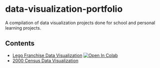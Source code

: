 # data-visualization-portfolio
A compilation of data visualization projects done for school and personal learning projects.

## Contents
- [Lego Franchise Data Visualization](https://github.com/JaxLabs/data-visualization-portfolio/blob/main/INFO143_CA2_jacqueep.ipynb) 
 [![Open In Colab](https://colab.research.google.com/assets/colab-badge.svg)](https://colab.research.google.com/drive/1ao-VQX0I5gXe5Sf59w0AtHDklJnr7rAP?usp=sharing)
 - [2000 Census Data Visualization](https://github.com/JaxLabs/data-visualization-portfolio/blob/main/INFO143_CA3_Jacqueep%20(1).ipynb)
